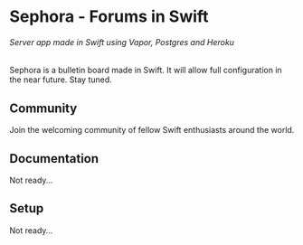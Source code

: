 # Sephora - Forums in Swift
###### Server app made in Swift using Vapor, Postgres and Heroku

Sephora is a bulletin board made in Swift. It will allow full configuration in the near future. Stay tuned.

## Community

Join the welcoming community of fellow Swift enthusiasts around the world.

## Documentation

Not ready...

## Setup

Not ready...
